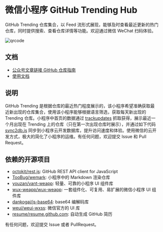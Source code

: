 # 微信小程序 GitHub Trending Hub

GitHub Trending 仓库集合，以 Feed 流形式展现，能够及时查看最近更新的热门仓库，同时提供搜索、查看仓库详情等功能。欢迎通过微信 WeChat 扫码体验。

![qrcode](https://7465-test-3c9b5e-1258459492.tcb.qcloud.la/qrcode.jpg?sign=d350a14b8d342714aa7c7246cd6a41fa&t=1548588526)



## 文档

* [公众号文章链接 GitHub 仓库指南](doc/api.md)
* [使用文档](doc/help.md)



## 说明
GitHub Trending 是根据仓库的最近热门程度展示的，该小程序希望准确获取最近新出现的仓库集合，使用该小程序能够根据语言筛选，获取每天新出现的 Trending 仓库。小程序中首页的数据通过 [trackupdates](https://github.com/ZhuPeng/trackupdates) 抓取获得，展示最近一个月出现在 Trending 上的仓库（只在第一次出现仓库时展示），并通过如下代码 [sync2db.js](sync2db.js) 同步到小程序云开发数据库，提升访问速度和体验。使用微信的云开发方式，极大的简化了小程序的运维。有任何问题，欢迎提交 Issue 和 Pull Request。



## 依赖的开源项目

* [octokit/rest.js](https://github.com/octokit/rest.js): GitHub REST API client for JavaScript
* [TooBug/wemark](https://github.com/TooBug/wemark): 小程序中的 Markdown 渲染仓库
* [youzan/vant-weapp](https://github.com/youzan/vant-weapp): 轻量、可靠的小程序 UI 组件库
* [wux-weapp/wux-weapp](https://github.com/wux-weapp/wux-weapp): 一套组件化、可复用、易扩展的微信小程序 UI 组件库
* [dankogai/js-base64](https://github.com/dankogai/js-base64/): base64 编解码库
* [weui/weui-wxss](https://github.com/weui/weui-wxss): 微信官方的 UI 库
* [resume/resume.github.com](https://github.com/resume/resume.github.com): 自动生成 GitHub 简历


有任何问题，欢迎提交 Issue 或者 PullRequest。